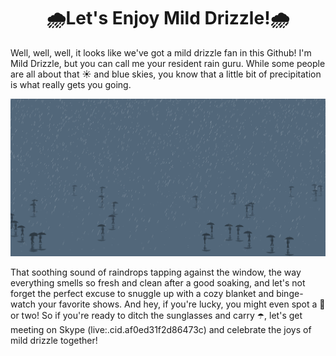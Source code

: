 <h1 align="center">
  🌧️Let's Enjoy Mild Drizzle!🌧️
</h1>

Well, well, well, it looks like we've got a mild drizzle fan in this Github! I'm Mild Drizzle, but you can call me your resident rain guru. While some people are all about that ☀️ and blue skies, you know that a little bit of precipitation is what really gets you going. 

[![Image Alt Text](rainy-season.png)](http://mild-rainy-season.web.app)

That soothing sound of raindrops tapping against the window, the way everything smells so fresh and clean after a good soaking, and let's not forget the perfect excuse to snuggle up with a cozy blanket and binge-watch your favorite shows. And hey, if you're lucky, you might even spot a 🌈 or two! So if you're ready to ditch the sunglasses and carry ☂️, let's get meeting on Skype (live:.cid.af0ed31f2d86473c) and celebrate the joys of mild drizzle together!
